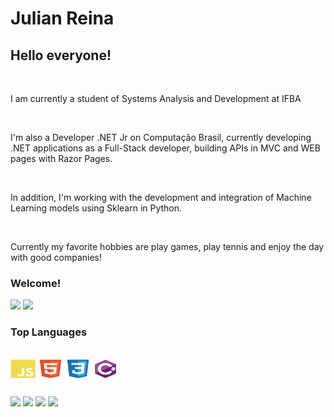 # Julian Reina 

## Hello everyone!

<br>

I am currently a student of Systems Analysis and Development at IFBA

<br>

 I'm also a Developer .NET Jr on Computação Brasil, currently developing .NET applications as a Full-Stack developer, building APIs in MVC and WEB pages with Razor Pages. 
 
 
 
 <br>
 
 In addition, I'm working with the development and integration of Machine Learning models using Sklearn in Python.
 
 <br>

Currently my favorite hobbies are  play games, play tennis and enjoy the day with good companies! 


### Welcome!

<div>

<img  width="50%" src="https://github-readme-stats.vercel.app/api?username=JulianReina96&show_icons=true&theme=yeblu#gh-dark-mode-only)](https://github.com/anuraghazra/github-readme-stats">
<img  width="48%" src="https://github-readme-stats.vercel.app/api/top-langs/?username=JulianReina96&layout=compact&theme=yeblu">
</div>



<h3> Top Languages</h3>

<div style="display: inline_block"><br>
  <img align="center" alt="Julian-Js" height="30" width="40" src="https://raw.githubusercontent.com/devicons/devicon/master/icons/javascript/javascript-plain.svg">
  <img align="center" alt="Julian-HTML" height="30" width="40" src="https://raw.githubusercontent.com/devicons/devicon/master/icons/html5/html5-original.svg">
  <img align="center" alt="Julian-CSS" height="30" width="40" src="https://raw.githubusercontent.com/devicons/devicon/master/icons/css3/css3-original.svg">
  <img align="center" alt="Julian-Csharp" height="30" width="40" src="https://raw.githubusercontent.com/devicons/devicon/master/icons/csharp/csharp-original.svg">
  
</div>

##

<div> 
 
<a href="https://twitter.com/JulianReina96" target="_blank"><img src="https://img.shields.io/badge/Twitter-1DA1F2?style=for-the-badge&logo=twitter&logoColor=white" target="_blank"></a>
<a href="https://discord.com/users/Julianreina#8672" target="_blank"><img src="https://img.shields.io/badge/Discord-7289DA?style=for-the-badge&logo=discord&logoColor=white" target="_blank"></a> 
<a href = "mailto:julianreina@gmail.com"><img src="https://img.shields.io/badge/-Gmail-%23333?style=for-the-badge&logo=gmail&logoColor=white" target="_blank"></a>
<a href="https://www.linkedin.com/in/JulianReina" target="_blank"><img src="https://img.shields.io/badge/-LinkedIn-%230077B5?style=for-the-badge&logo=linkedin&logoColor=white" target="_blank"></a> 
  
</div>

